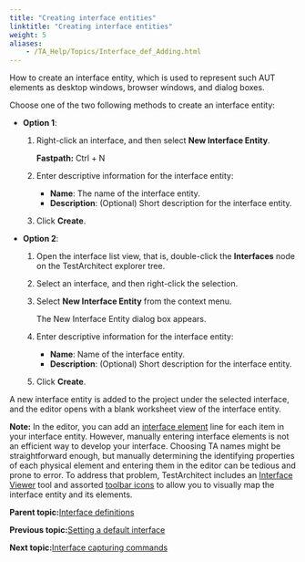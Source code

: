 ```yaml
--- 
title: "Creating interface entities"
linktitle: "Creating interface entities"
weight: 5
aliases: 
    - /TA_Help/Topics/Interface_def_Adding.html
---
```


How to create an interface entity, which is used to represent such AUT elements as desktop windows, browser windows, and dialog boxes.

Choose one of the two following methods to create an interface entity:

-   **Option 1**:

    1.  Right-click an interface, and then select **New Interface Entity**.

        **Fastpath:** Ctrl + N

    2.  Enter descriptive information for the interface entity:

        -   **Name**: The name of the interface entity.
        -   **Description**: \(Optional\) Short description for the interface entity.
    3.  Click **Create**.

-   **Option 2**:

    1.  Open the interface list view, that is, double-click the **Interfaces** node on the TestArchitect explorer tree.

    2.  Select an interface, and then right-click the selection.

    3.  Select **New Interface Entity** from the context menu.

        The New Interface Entity dialog box appears.

    4.  Enter descriptive information for the interface entity:

        -   **Name**: Name of the interface entity.
        -   **Description**: \(Optional\) Short description for the interface entity.
    5.  Click **Create**.


A new interface entity is added to the project under the selected interface, and the editor opens with a blank worksheet view of the interface entity.

**Note:** In the editor, you can add an [interface element](/TA_Automation/Topics/bia_interface_element.html) line for each item in your interface entity. However, manually entering interface elements is not an efficient way to develop your interface. Choosing TA names might be straightforward enough, but manually determining the identifying properties of each physical element and entering them in the editor can be tedious and prone to error. To address that problem, TestArchitect includes an [Interface Viewer](/TA_Help/Topics/Interface_def_Viewer.html) tool and assorted [toolbar icons](/TA_Help/Topics/Interface_def_client_interface_tool.html) to allow you to visually map the interface entity and its elements.

**Parent topic:**[Interface definitions](/TA_Help/Topics/Interface_def.html)

**Previous topic:**[Setting a default interface](/TA_Help/Topics/Interface_def_set_default_interface.html)

**Next topic:**[Interface capturing commands](/TA_Help/Topics/Interface_def_client_interface_tool.html)

